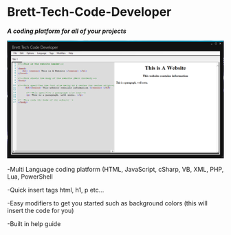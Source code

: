 # Brett-Tech-Code-Developer
***A coding platform for all of your projects***

![Tool Screenshots](https://github.com/Brett-Tech-Networking/Brett-Tech-Code-Developer/blob/master/CodeDeveloper.png)

-Multi Language coding platform (HTML, JavaScript, cSharp, VB, XML, PHP, Lua, PowerShell

-Quick insert tags html, h1, p etc...

-Easy modifiers to get you started such as background colors (this will insert the code for you)

-Built in help guide

  

